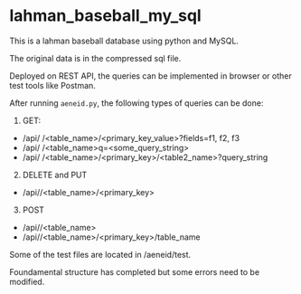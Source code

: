 # lahman_baseball_my_sql

This is a lahman baseball database using python and MySQL.

The original data is in the compressed sql file.

Deployed on REST API, the queries can be implemented in browser or other test tools like Postman.

After running ```aeneid.py```, the following types of queries can be done:

1. GET:
  - /api/ <dbname>/<table_name>/<primary_key_value>?fields=f1, f2, f3
  - /api/ <dbname>/<table_name>q=<some_query_string>
  - /api/ <dbname>/<table_name>/<primary_key>/<table2_name>?query_string
2. DELETE and PUT
  - /api/<dbname>/<table_name>/<primary_key>
3. POST
  - /api/<dbname>/<table_name>
  - /api/<dbname>/<table_name>/<primary_key>/table_name
  
Some of the test files are located in /aeneid/test.

Foundamental structure has completed but some errors need to be modified.
